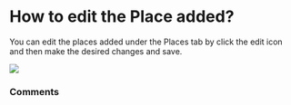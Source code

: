 # How to edit the Place added?

<p class="no-margin">You can edit the places added under the Places tab by click the edit icon and then make the desired changes and save.</p>
<p class="no-margin"></p>
<div class="intercom-container"><img src="https://teams-pro.intercom-attachments-1.com/i/o/664843493/65488737df7a306f69d7a7e3/how_to_edit_the_place_added.png"></div>

### Comments

<Commentaire />